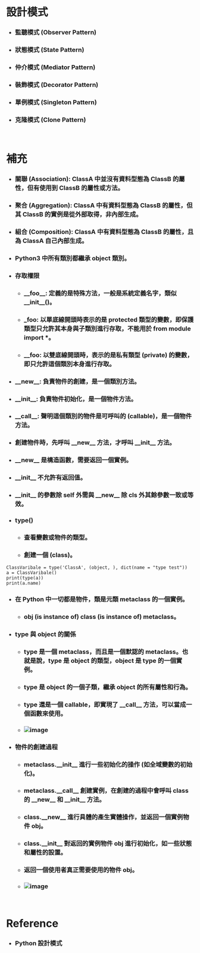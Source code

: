 設計模式
=====
* ### 監聽模式 (Observer Pattern)
* ### 狀態模式 (State Pattern)
* ### 仲介模式 (Mediator Pattern)
* ### 裝飾模式 (Decorator Pattern)
* ### 單例模式 (Singleton Pattern)
* ### 克隆模式 (Clone Pattern)
<br />

補充
=====
* ### 關聯 (Association): ClassA 中並沒有資料型態為 ClassB 的屬性，但有使用到 ClassB 的屬性或方法。
* ### 聚合 (Aggregation): ClassA 中有資料型態為 ClassB 的屬性，但其 ClassB 的實例是從外部取得，非內部生成。
* ### 組合 (Composition): ClassA 中有資料型態為 ClassB 的屬性，且為 ClassA 自己內部生成。
* ### Python3 中所有類別都繼承 object 類別。
* ### 存取權限
	* ### \_\_foo\_\_: 定義的是特殊方法，一般是系統定義名字，類似 \_\_init\_\_()。
	* ### \_foo: 以單底線開頭時表示的是 protected 類型的變數，即保護類型只允許其本身與子類別進行存取，不能用於 from module import *。
	* ### \_\_foo: 以雙底線開頭時，表示的是私有類型 (private) 的變數，即只允許這個類別本身進行存取。
* ### \_\_new\_\_: 負責物件的創建，是一個類別方法。
* ### \_\_init\_\_: 負責物件初始化，是一個物件方法。
* ### \_\_call\_\_: 聲明這個類別的物件是可呼叫的 (callable)，是一個物件方法。
* ### 創建物件時，先呼叫 \_\_new\_\_ 方法，才呼叫 \_\_init\_\_ 方法。
* ### \_\_new\_\_ 是構造函數，需要返回一個實例。
* ### \_\_init\_\_ 不允許有返回值。
* ### \_\_init\_\_ 的參數除 self 外需與 \_\_new\_\_ 除 cls 外其餘參數一致或等效。
* ### type()
	* ### 查看變數或物件的類型。
	* ### 創建一個 (class)。
```
ClassVaribale = type('ClassA', (object, ), dict(name = "type test"))
a = ClassVaribale()
print(type(a))
print(a.name)
```
* ### 在 Python 中一切都是物件，類是元類 metaclass 的一個實例。
	* ### obj (is instance of) class (is instance of) metaclass。
* ### type 與 object 的關係
	* ### type 是一個 metaclass，而且是一個默認的 metaclass。也就是說，type 是 object 的類型，object 是 type 的一個實例。
	* ### type 是 object 的一個子類，繼承 object 的所有屬性和行為。
	* ### type 還是一個 callable，即實現了 \_\_call\_\_ 方法，可以當成一個函數來使用。
	* ### ![image](https://gitlab.com/ChiangWei/main/-/raw/master/DesignPatterns%20(Python)/type%20%E8%88%87%20object%20%E7%9A%84%E9%97%9C%E4%BF%82.jpg)
* ### 物件的創建過程
	* ### metaclass.\_\_init\_\_ 進行一些初始化的操作 (如全域變數的初始化)。
	* ### metaclass.\_\_call\_\_ 創建實例，在創建的過程中會呼叫 class 的 \_\_new\_\_ 和 \_\_init\_\_ 方法。
	* ### class.\_\_new\_\_ 進行具體的產生實體操作，並返回一個實例物件 obj。
	* ### class.\_\_init\_\_ 對返回的實例物件 obj 進行初始化，如一些狀態和屬性的設置。
	* ### 返回一個使用者真正需要使用的物件 obj。
	* ### ![image](https://gitlab.com/ChiangWei/main/-/raw/master/DesignPatterns%20(Python)/%E7%89%A9%E4%BB%B6%E7%9A%84%E5%89%B5%E5%BB%BA%E9%81%8E%E7%A8%8B.jpg)
<br />

Reference
=====
* ### Python 設計模式
